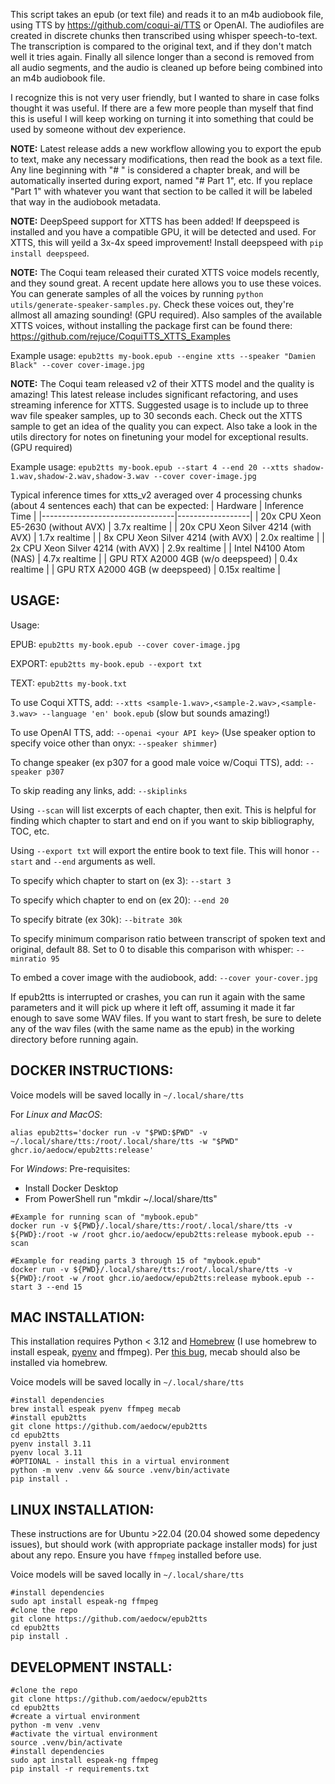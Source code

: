 This script takes an epub (or text file) and reads it to an m4b audiobook file, using TTS by https://github.com/coqui-ai/TTS or OpenAI. The audiofiles are created in discrete chunks then transcribed using whisper speech-to-text. The transcription is compared to the original text, and if they don't match well it tries again. Finally all silence longer than a second is removed from all audio segments, and the audio is cleaned up before being combined into an m4b audiobook file.

I recognize this is not very user friendly, but I wanted to share in case folks thought it was useful. If there are a few more people than myself that find this is useful I will keep working on turning it into something that could be used by someone without dev experience.

**NOTE:** Latest release adds a new workflow allowing you to export the epub to text, make any necessary modifications, then read the book as a text file. Any line beginning with "# " is considered a chapter break, and will be automatically inserted during export, named "# Part 1", etc. If you replace "Part 1" with whatever you want that section to be called it will be labeled that way in the audiobook metadata.

**NOTE:** DeepSpeed support for XTTS has been added! If deepspeed is installed and you have a compatible GPU, it will be detected and used. For XTTS, this will yeild a 3x-4x speed improvement! Install deepspeed with `pip install deepspeed`.

**NOTE:** The Coqui team released their curated XTTS voice models recently, and they sound great. A recent update here
allows you to use these voices. You can generate samples of all the voices by running `python utils/generate-speaker-samples.py`. Check these voices out, they're allmost all amazing sounding! (GPU required). Also samples of the available XTTS voices, without installing the package first can be found there:
https://github.com/rejuce/CoquiTTS_XTTS_Examples

Example usage: `epub2tts my-book.epub --engine xtts --speaker "Damien Black" --cover cover-image.jpg`

**NOTE:** The Coqui team released v2 of their XTTS model and the quality is amazing! This latest release includes significant refactoring, and uses streaming inference for XTTS. Suggested usage is to include up to three wav file speaker samples, up to 30 seconds each. Check out the XTTS sample to get an idea of the quality you can expect. Also take a look in the utils directory for notes on finetuning your model for exceptional results. (GPU required)

Example usage: `epub2tts my-book.epub --start 4 --end 20 --xtts shadow-1.wav,shadow-2.wav,shadow-3.wav --cover cover-image.jpg`

Typical inference times for xtts_v2 averaged over 4 processing chunks (about 4 sentences each) that can be expected:
| Hardware                        | Inference Time   |
|---------------------------------|------------------|
| 20x CPU Xeon E5-2630 (without AVX) | 3.7x realtime  |
| 20x CPU Xeon Silver 4214 (with AVX) | 1.7x realtime |
| 8x CPU Xeon Silver 4214 (with AVX) | 2.0x realtime  |
| 2x CPU Xeon Silver 4214 (with AVX) | 2.9x realtime  |
| Intel N4100 Atom (NAS)           | 4.7x realtime  |
| GPU RTX A2000 4GB (w/o deepspeed)  | 0.4x realtime  |
| GPU RTX A2000 4GB (w deepspeed)  | 0.15x realtime  |



## USAGE:
Usage: 

  EPUB: `epub2tts my-book.epub --cover cover-image.jpg`

  EXPORT: `epub2tts my-book.epub --export txt`

  TEXT: `epub2tts my-book.txt`

To use Coqui XTTS, add: `--xtts <sample-1.wav>,<sample-2.wav>,<sample-3.wav> --language 'en' book.epub` (slow but sounds amazing!)

To use OpenAI TTS, add: `--openai <your API key>` (Use speaker option to specify voice other than onyx: `--speaker shimmer`)

To change speaker (ex p307 for a good male voice w/Coqui TTS), add: `--speaker p307`

To skip reading any links, add: `--skiplinks`

Using `--scan` will list excerpts of each chapter, then exit. This is helpful for finding which chapter to start and end on if you want to skip bibliography, TOC, etc.

Using `--export txt` will export the entire book to text file. This will honor `--start` and `--end` arguments as well.

To specify which chapter to start on (ex 3): `--start 3`

To specify which chapter to end on (ex 20): `--end 20`

To specify bitrate (ex 30k): `--bitrate 30k`

To specify minimum comparison ratio between transcript of spoken text and original, default 88. Set to 0 to disable this comparison with whisper: `--minratio 95`

To embed a cover image with the audiobook, add: `--cover your-cover.jpg`

If epub2tts is interrupted or crashes, you can run it again with the same parameters and it will pick up where it left off, assuming it made it far enough to save some WAV files. If you want to start fresh, be sure to delete any of the wav files (with the same name as the epub) in the working directory before running again.

## DOCKER INSTRUCTIONS:
Voice models will be saved locally in `~/.local/share/tts`

For *Linux and MacOS*:
```
alias epub2tts='docker run -v "$PWD:$PWD" -v ~/.local/share/tts:/root/.local/share/tts -w "$PWD" ghcr.io/aedocw/epub2tts:release'
```

For *Windows*:
Pre-requisites:
* Install Docker Desktop
* From PowerShell run "mkdir ~/.local/share/tts"

```
#Example for running scan of "mybook.epub"
docker run -v ${PWD}/.local/share/tts:/root/.local/share/tts -v ${PWD}:/root -w /root ghcr.io/aedocw/epub2tts:release mybook.epub --scan

#Example for reading parts 3 through 15 of "mybook.epub"
docker run -v ${PWD}/.local/share/tts:/root/.local/share/tts -v ${PWD}:/root -w /root ghcr.io/aedocw/epub2tts:release mybook.epub --start 3 --end 15
```

## MAC INSTALLATION:
This installation requires Python < 3.12 and [Homebrew](https://brew.sh/) (I use homebrew to install espeak, [pyenv](https://stackoverflow.com/questions/36968425/how-can-i-install-multiple-versions-of-python-on-latest-os-x-and-use-them-in-par) and ffmpeg). Per [this bug](https://github.com/coqui-ai/TTS/issues/2052), mecab should also be installed via homebrew.

Voice models will be saved locally in `~/.local/share/tts`
```
#install dependencies
brew install espeak pyenv ffmpeg mecab
#install epub2tts
git clone https://github.com/aedocw/epub2tts
cd epub2tts
pyenv install 3.11
pyenv local 3.11
#OPTIONAL - install this in a virtual environment
python -m venv .venv && source .venv/bin/activate
pip install .
```

## LINUX INSTALLATION:

These instructions are for Ubuntu >22.04 (20.04 showed some depedency issues), but should work (with appropriate package installer mods) for just about any repo. Ensure you have `ffmpeg` installed before use.

Voice models will be saved locally in `~/.local/share/tts`

```
#install dependencies
sudo apt install espeak-ng ffmpeg
#clone the repo
git clone https://github.com/aedocw/epub2tts
cd epub2tts
pip install .
```

## DEVELOPMENT INSTALL:

```
#clone the repo
git clone https://github.com/aedocw/epub2tts
cd epub2tts
#create a virtual environment
python -m venv .venv
#activate the virtual environment
source .venv/bin/activate
#install dependencies
sudo apt install espeak-ng ffmpeg
pip install -r requirements.txt
```

